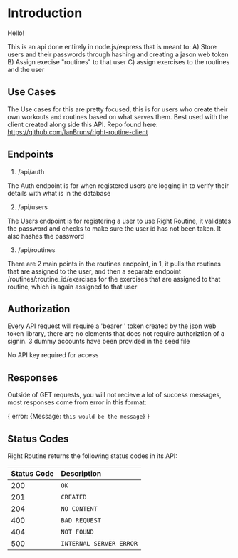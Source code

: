 # Introduction

Hello!

This is an api done entirely in node.js/express that is meant to:
A) Store users and their passwords through hashing and creating a jason web token
B) Assign execise "routines" to that user
C) assign exercises to the routines and the user

## Use Cases

The Use cases for this are pretty focused, this is for users who create their own workouts
and routines based on what serves them.  Best used with the client created along side this
API.  Repo found here: https://github.com/IanBruns/right-routine-client

## Endpoints

1) /api/auth

The Auth endpoint is for when registered users are logging in to verify their details with
what is in the database

2) /api/users

The Users endpoint is for registering a user to use Right Routine, it validates the password
and checks to make sure the user id has not been taken.  It also hashes the password

3) /api/routines

There are 2 main points in the routines endpoint, in 1, it pulls the routines that are assigned
to the user, and then a separate endpoint /routines/:routine_id/exercises for the exercises that
are assigned to that routine, which is again assigned to that user

## Authorization

Every API request will require a 'bearer ' token created by the json web token library,
there are no elements that does not require authoriztion of a signin.  3 dummy accounts have
been provided in the seed file

No API key required for access

## Responses

Outside of GET requests, you will not recieve a lot of success messages, most responses come
from error in this format:

{
  error: {Message: `this would be the message`}
}

## Status Codes

Right Routine returns the following status codes in its API:

| Status Code | Description |
| :--- | :--- |
| 200 | `OK` |
| 201 | `CREATED` |
| 204 | `NO CONTENT` |
| 400 | `BAD REQUEST` |
| 404 | `NOT FOUND` |
| 500 | `INTERNAL SERVER ERROR` |